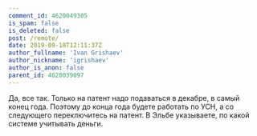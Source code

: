 ```yaml
---
comment_id: 4620049305
is_spam: false
is_deleted: false
post: /remote/
date: 2019-09-18T12:11:37Z
author_fullname: 'Ivan Grishaev'
author_nickname: 'igrishaev'
author_is_anon: false
parent_id: 4620039097
---
```


<p>Да, все так. Только на патент надо подаваться в декабре, в самый конец года. Поэтому до конца года будете работать по УСН, а со следующего переключитесь на патент. В Эльбе указываете, по какой системе учитывать деньги.</p>

